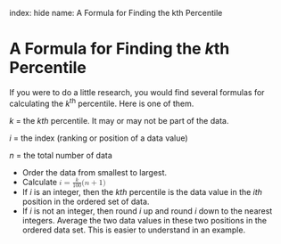 index: hide
name: A Formula for Finding the kth Percentile

# A Formula for Finding the  *k*th Percentile

If you were to do a little research, you would find several formulas for calculating the  *k*<sup>th</sup> percentile. Here is one of them.

 *k* = the  *kth* percentile. It may or may not be part of the data.

 *i* = the index (ranking or position of a data value)

 *n* = the total number of data

  * Order the data from smallest to largest.
  * Calculate <math xmlns:bib="http://bibtexml.sf.net/" xmlns:q="http://cnx.rice.edu/qml/1.0" xmlns:md="http://cnx.rice.edu/mdml" xmlns:m="http://www.w3.org/1998/Math/MathML" xmlns:cnxorg="http://cnx.rice.edu/system-info" xmlns="http://cnx.rice.edu/cnxml"> <mrow>  <mi>i</mi><mo>=</mo><mfrac>   <mi>k</mi>   <mrow>    <mn>100</mn>   </mrow>  </mfrac>  <mo stretchy="false">(</mo><mi>n</mi><mo>+</mo><mn>1</mn><mo stretchy="false">)</mo> </mrow></math>
  * If  *i* is an integer, then the  *kth* percentile is the data value in the  *ith* position in the ordered set of data.
  * If  *i* is not an integer, then round  *i* up and round  *i* down to the nearest integers. Average the two data values in these two positions in the ordered data set. This is easier to understand in an example.
